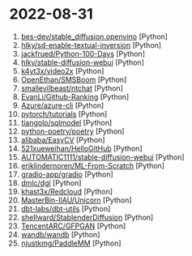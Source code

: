 # 2022-08-31

1. [bes-dev/stable_diffusion.openvino](https://github.com/bes-dev/stable_diffusion.openvino "") [Python]
2. [hlky/sd-enable-textual-inversion](https://github.com/hlky/sd-enable-textual-inversion "Copy these files to your stable-diffusion to enable text-inversion") [Python]
3. [jackfrued/Python-100-Days](https://github.com/jackfrued/Python-100-Days "Python - 100天从新手到大师") [Python]
4. [hlky/stable-diffusion-webui](https://github.com/hlky/stable-diffusion-webui "Stable Diffusion web UI") [Python]
5. [k4yt3x/video2x](https://github.com/k4yt3x/video2x "A lossless video/GIF/image upscaler achieved with waifu2x, Anime4K, SRMD and RealSR. Started in Hack the Valley 2, 2018.") [Python]
6. [OpenEthan/SMSBoom](https://github.com/OpenEthan/SMSBoom "短信轰炸/短信测压/ | 一个健壮免费的python短信轰炸程序，专门炸坏蛋蛋，百万接口，多线程全自动添加有效接口，支持异步协程百万并发，全免费的短信轰炸工具！！hongkonger开发全网首发！！") [Python]
7. [smallevilbeast/ntchat](https://github.com/smallevilbeast/ntchat "微信SDK, Python微信机器人SDK, Python微信WebApi接口") [Python]
8. [EvanLi/Github-Ranking](https://github.com/EvanLi/Github-Ranking "⭐Github Ranking⭐ Github stars and forks ranking list. Github Top100 stars list of different languages. Automatically update daily. | Github仓库排名，每日自动更新") [Python]
9. [Azure/azure-cli](https://github.com/Azure/azure-cli "Azure Command-Line Interface") [Python]
10. [pytorch/tutorials](https://github.com/pytorch/tutorials "PyTorch tutorials.") [Python]
11. [tiangolo/sqlmodel](https://github.com/tiangolo/sqlmodel "SQL databases in Python, designed for simplicity, compatibility, and robustness.") [Python]
12. [python-poetry/poetry](https://github.com/python-poetry/poetry "Python dependency management and packaging made easy.") [Python]
13. [alibaba/EasyCV](https://github.com/alibaba/EasyCV "An all-in-one toolkit for computer vision") [Python]
14. [521xueweihan/HelloGitHub](https://github.com/521xueweihan/HelloGitHub "分享 GitHub 上有趣、入门级的开源项目。Share interesting, entry-level open source projects on GitHub.") [Python]
15. [AUTOMATIC1111/stable-diffusion-webui](https://github.com/AUTOMATIC1111/stable-diffusion-webui "Stable Diffusion web UI") [Python]
16. [eriklindernoren/ML-From-Scratch](https://github.com/eriklindernoren/ML-From-Scratch "Machine Learning From Scratch. Bare bones NumPy implementations of machine learning models and algorithms with a focus on accessibility. Aims to cover everything from linear regression to deep learning.") [Python]
17. [gradio-app/gradio](https://github.com/gradio-app/gradio "Create UIs for your machine learning model in Python in 3 minutes") [Python]
18. [dmlc/dgl](https://github.com/dmlc/dgl "Python package built to ease deep learning on graph, on top of existing DL frameworks.") [Python]
19. [khast3x/Redcloud](https://github.com/khast3x/Redcloud "Automated Red Team Infrastructure deployement using Docker") [Python]
20. [MasterBin-IIAU/Unicorn](https://github.com/MasterBin-IIAU/Unicorn "[ECCV'22 Oral] Towards Grand Unification of Object Tracking") [Python]
21. [dbt-labs/dbt-utils](https://github.com/dbt-labs/dbt-utils "Utility functions for dbt projects.") [Python]
22. [shellward/StablenderDiffusion](https://github.com/shellward/StablenderDiffusion "General Repo for blender and stable-diffusion integration") [Python]
23. [TencentARC/GFPGAN](https://github.com/TencentARC/GFPGAN "GFPGAN aims at developing Practical Algorithms for Real-world Face Restoration.") [Python]
24. [wandb/wandb](https://github.com/wandb/wandb "🔥 A tool for visualizing and tracking your machine learning experiments. This repo contains the CLI and Python API.") [Python]
25. [njustkmg/PaddleMM](https://github.com/njustkmg/PaddleMM "Multi-Modal learning toolkit based on PaddlePaddle and PyTorch, supporting multiple applications such as multi-modal classification, cross-modal retrieval and image caption.") [Python]
